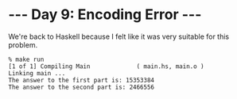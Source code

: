 # --- Day 9: Encoding Error ---

We're back to Haskell because I felt like it was very suitable for this problem.

```
% make run
[1 of 1] Compiling Main             ( main.hs, main.o )
Linking main ...
The answer to the first part is: 15353384
The answer to the second part is: 2466556
```
